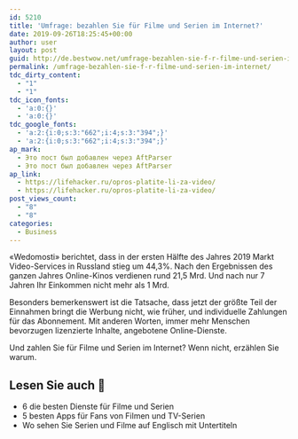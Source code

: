 ```yaml
---
id: 5210
title: 'Umfrage: bezahlen Sie für Filme und Serien im Internet?'
date: 2019-09-26T18:25:45+00:00
author: user
layout: post
guid: http://de.bestwow.net/umfrage-bezahlen-sie-f-r-filme-und-serien-im-internet/
permalink: /umfrage-bezahlen-sie-f-r-filme-und-serien-im-internet/
tdc_dirty_content:
  - "1"
  - "1"
tdc_icon_fonts:
  - 'a:0:{}'
  - 'a:0:{}'
tdc_google_fonts:
  - 'a:2:{i:0;s:3:"662";i:4;s:3:"394";}'
  - 'a:2:{i:0;s:3:"662";i:4;s:3:"394";}'
ap_mark:
  - Это пост был добавлен через AftParser
  - Это пост был добавлен через AftParser
ap_link:
  - https://lifehacker.ru/opros-platite-li-za-video/
  - https://lifehacker.ru/opros-platite-li-za-video/
post_views_count:
  - "8"
  - "8"
categories:
  - Business
---
```

«Wedomosti» berichtet, dass in der ersten Hälfte des Jahres 2019 Markt Video-Services in Russland stieg um 44,3%. Nach den Ergebnissen des ganzen Jahres Online-Kinos verdienen rund 21,5 Mrd. Und nach nur 7 Jahren Ihr Einkommen nicht mehr als 1 Mrd.

Besonders bemerkenswert ist die Tatsache, dass jetzt der größte Teil der Einnahmen bringt die Werbung nicht, wie früher, und individuelle Zahlungen für das Abonnement. Mit anderen Worten, immer mehr Menschen bevorzugen lizenzierte Inhalte, angebotene Online-Dienste.

Und zahlen Sie für Filme und Serien im Internet? Wenn nicht, erzählen Sie warum.

<div>
  <h2 class="read-also__title">
    <span>Lesen Sie auch</span> <span>🧐 </span>
  </h2>
  
  <ul class="read-also__list">
    <li>
      6 die besten Dienste für Filme und Serien
    </li>
    <li>
      5 besten Apps für Fans von Filmen und TV-Serien
    </li>
    <li>
      Wo sehen Sie Serien und Filme auf Englisch mit Untertiteln
    </li>
  </ul>
</div>